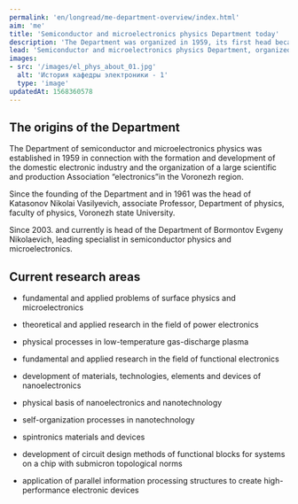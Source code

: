 ```yaml
---
permalink: 'en/longread/me-department-overview/index.html'
aim: 'me'
title: 'Semiconductor and microelectronics physics Department today'
description: 'The Department was organized in 1959, its first head became...'
lead: 'Semiconductor and microelectronics physics Department, organized in 1959 From this moment on 1961 head was Katasonov Nikolai Vasilyevich, associate Professor, Department of physics, faculty of physics, Voronezh state University.'
images:
- src: '/images/el_phys_about_01.jpg'
  alt: 'История кафедры электроники - 1'
  type: 'image'
updatedAt: 1568360578
---
```

The origins of the Department
-----------------------------

The Department of semiconductor and microelectronics physics was established in 1959 in connection with the formation and development of the domestic electronic industry and the organization of a large scientific and production Association “electronics”in the Voronezh region.

Since the founding of the Department and in 1961 was the head of Katasonov Nikolai Vasilyevich, associate Professor, Department of physics, faculty of physics, Voronezh state University.

Since 2003. and currently is head of the Department of Bormontov Evgeny Nikolaevich, leading specialist in semiconductor physics and microelectronics.

Current research areas
----------------------

- fundamental and applied problems of surface physics and microelectronics

- theoretical and applied research in the field of power electronics

- physical processes in low-temperature gas-discharge plasma

- fundamental and applied research in the field of functional electronics

- development of materials, technologies, elements and devices of nanoelectronics

- physical basis of nanoelectronics and nanotechnology

- self-organization processes in nanotechnology

- spintronics materials and devices

- development of circuit design methods of functional blocks for systems on a chip with submicron topological norms

- application of parallel information processing structures to create high-performance electronic devices
